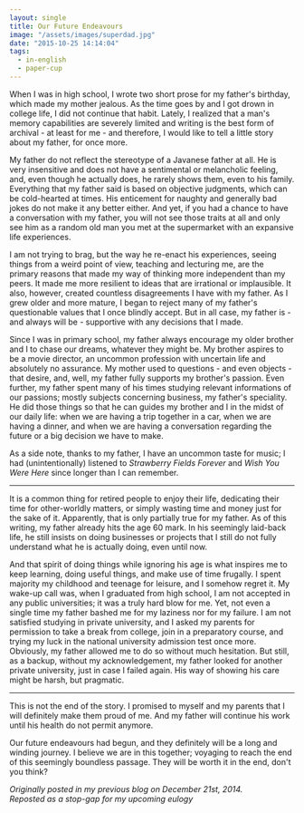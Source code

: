 ```yaml
---
layout: single
title: Our Future Endeavours
image: "/assets/images/superdad.jpg"
date: "2015-10-25 14:14:04"
tags:
  - in-english
  - paper-cup
---
```


When I was in high school, I wrote two short prose for my father's birthday, which made my mother jealous. As the time goes by and I got drown in college life, I did not continue that habit. Lately, I realized that a man's memory capabilities are severely limited and writing is the best form of archival - at least for me - and therefore, I would like to tell a little story about my father, for once more.

My father do not reflect the stereotype of a Javanese father at all. He is very insensitive and does not have a sentimental or melancholic feeling, and, even though he actually does, he rarely shows them, even to his family. Everything that my father said is based on objective judgments, which can be cold-hearted at times. His enticement for naughty and generally bad jokes do not make it any better either. And yet, if you had a chance to have a conversation with my father, you will not see those traits at all and only see him as a random old man you met at the supermarket with an expansive life experiences.

I am not trying to brag, but the way he re-enact his experiences, seeing things from a weird point of view, teaching and lecturing me, are the primary reasons that made my way of thinking more independent than my peers. It made me more resilient to ideas that are irrational or implausible. It also, however, created countless disagreements I have with my father. As I grew older and more mature, I began to reject many of my father's questionable values that I once blindly accept. But in all case, my father is - and always will be - supportive with any decisions that I made.

Since I was in primary school, my father always encourage my older brother and I to chase our dreams, whatever they might be. My brother aspires to be a movie director, an uncommon profession with uncertain life and absolutely no assurance. My mother used to questions - and even objects - that desire, and, well, my father fully supports my brother's passion. Even further, my father spent many of his times studying relevant informations of our passions; mostly subjects concerning business, my father's speciality. He did those things so that he can guides my brother and I in the midst of our daily life: when we are having a trip together in a car, when we are having a dinner, and when we are having a conversation regarding the future or a big decision we have to make.

As a side note, thanks to my father, I have an uncommon taste for music; I had (unintentionally) listened to _Strawberry Fields Forever_ and _Wish You Were Here_ since longer than I can remember.

---

It is a common thing for retired people to enjoy their life, dedicating their time for other-worldly matters, or simply wasting time and money just for the sake of it. Apparently, that is only partially true for my father. As of this writing, my father already hits the age 60 mark. In his seemingly laid-back life, he still insists on doing businesses or projects that I still do not fully understand what he is actually doing, even until now.

And that spirit of doing things while ignoring his age is what inspires me to keep learning, doing useful things, and make use of time frugally. I spent majority my childhood and teenage for leisure, and I somehow regret it. My wake-up call was, when I graduated from high school, I am not accepted in any public universities; it was a truly hard blow for me. Yet, not even a single time my father bashed me for my laziness nor for my failure. I am not satisfied studying in private university, and I asked my parents for permission to take a break from college, join in a preparatory course, and trying my luck in the national university admission test once more. Obviously, my father allowed me to do so without much hesitation. But still, as a backup, without my acknowledgement, my father looked for another private university, just in case I failed again. His way of showing his care might be harsh, but pragmatic.

---

This is not the end of the story. I promised to myself and my parents that I will definitely make them proud of me. And my father will continue his work until his health do not permit anymore.

Our future endeavours had begun, and they definitely will be a long and winding journey. I believe we are in this together; voyaging to reach the end of this seemingly boundless passage. They will be worth it in the end, don't you think?

_Originally posted in my previous blog on December 21st, 2014.  
Reposted as a stop-gap for my upcoming eulogy_
